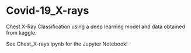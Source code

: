 # Covid-19_X-rays
 Chest X-Ray Classification using a deep learning model and data obtained from kaggle.

  See Chest_X-rays.ipynb for the Jupyter Notebook!
